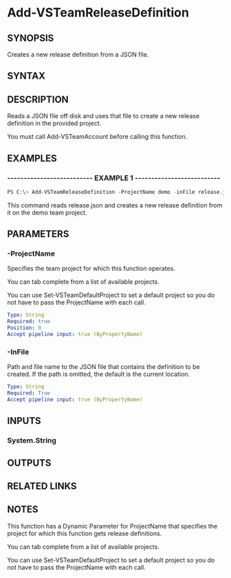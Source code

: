 


# Add-VSTeamReleaseDefinition

## SYNOPSIS

Creates a new release definition from a JSON file.

## SYNTAX

## DESCRIPTION

Reads a JSON file off disk and uses that file to create a new release definition in the provided project.

You must call Add-VSTeamAccount before calling this function.

## EXAMPLES

### -------------------------- EXAMPLE 1 --------------------------

```PowerShell
PS C:\> Add-VSTeamReleaseDefinition -ProjectName demo -inFile release.json
```

This command reads release.json and creates a new release definition from it on the demo team project.

## PARAMETERS

### -ProjectName

Specifies the team project for which this function operates.

You can tab complete from a list of available projects.

You can use Set-VSTeamDefaultProject to set a default project so
you do not have to pass the ProjectName with each call.

```yaml
Type: String
Required: true
Position: 0
Accept pipeline input: true (ByPropertyName)
```

### -InFile

Path and file name to the JSON file that contains the definition to be created. If the path is omitted, the default is the current location.

```yaml
Type: String
Required: True
Accept pipeline input: true (ByPropertyName)
```

## INPUTS

### System.String

## OUTPUTS

## RELATED LINKS

## NOTES

This function has a Dynamic Parameter for ProjectName that specifies the project for which this function gets release definitions.

You can tab complete from a list of available projects.

You can use Set-VSTeamDefaultProject to set a default project so you do not have to pass the ProjectName with each call.
